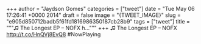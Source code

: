 
+++
author = "Jaydson Gomes"
categories = ["tweet"]
date = "Tue May 06 17:26:41 +0000 2014"
draft = false
image = "{TWEET_IMAGE}"
slug = "e905d850712badb5f61fd1816986350187cb28b9"
tags = ["tweet"]
title = """♫ The Longest EP – NOFX h..."""
+++
♫ The Longest EP – NOFX http://t.co/HnQVj8EvQ8 #NowPlaying
